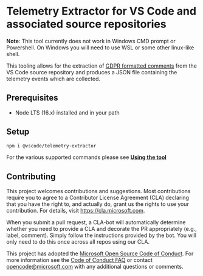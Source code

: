 # Telemetry Extractor for VS Code and associated source repositories

**Note**: This tool currently does not work in Windows CMD prompt or Powershell.
On Windows you will need to use WSL or some other linux-like shell.

This tooling allows for the extraction of
[GDPR formatted comments](./documentation/comment-code-annotations.md) from the
VS Code source repository and produces a JSON file containing the telemetry
events which are collected.

## Prerequisites

-   Node LTS (16.x) installed and in your path

## Setup

```bash
npm i @vscode/telemetry-extractor
```

For the various supported commands please see
[**Using the tool**](./documentation/using-the-tool.md)

## Contributing

This project welcomes contributions and suggestions. Most contributions require
you to agree to a Contributor License Agreement (CLA) declaring that you have
the right to, and actually do, grant us the rights to use your contribution. For
details, visit https://cla.microsoft.com.

When you submit a pull request, a CLA-bot will automatically determine whether
you need to provide a CLA and decorate the PR appropriately (e.g., label,
comment). Simply follow the instructions provided by the bot. You will only need
to do this once across all repos using our CLA.

This project has adopted the
[Microsoft Open Source Code of Conduct](https://opensource.microsoft.com/codeofconduct/).
For more information see the
[Code of Conduct FAQ](https://opensource.microsoft.com/codeofconduct/faq/) or
contact [opencode@microsoft.com](mailto:opencode@microsoft.com) with any
additional questions or comments.
